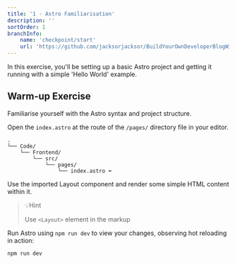 ```yaml
---
title: '1 - Astro Familiarisation'
description: ''
sortOrder: 1
branchInfo:
    name: 'checkpoint/start'
    url: 'https://github.com/jacksorjacksor/BuildYourOwnDeveloperBlogWithUmbraco15AndAstro/tree/checkpoint/start'
---
```


In this exercise, you'll be setting up a basic Astro project and getting it running with a simple 'Hello World' example.

## Warm-up Exercise

Familiarise yourself with the Astro syntax and project structure.

Open the `index.astro` at the route of the `/pages/` directory file in your editor.

```
.
└── Code/
    └── Frontend/
        └── src/
            └── pages/
                └── index.astro ⬅️
```

Use the imported Layout component and render some simple HTML content within it.

> 💡Hint
>
> Use `<Layout>` element in the markup

Run Astro using <code>npm run dev</code> to view your changes, observing hot reloading in action:

```bash title = "Code/Frontend"
npm run dev
```
